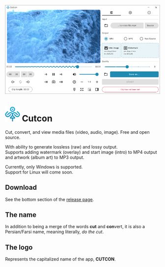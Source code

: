 <div align="center">
  <picture>
    <source media="(prefers-color-scheme: dark)" srcset="raw/demo-dark.png">
    <source media="(prefers-color-scheme: light)" srcset="raw/demo-light.png">
    <img alt="Cutcon demo screenshot" src="raw/demo-light.png">
  </picture>
</div>

# <img src="raw/logo.svg" alt="Logo"> Cutcon
Cut, convert, and view media files (video, audio, image). Free and open source.

With ability to generate lossless (raw) and lossy output.  
Supports adding watermark (overlay) and start image (intro) to MP4 output and artwork (album art) to MP3 output.

Currently, only Windows is supported.  
Support for Linux will come soon.

## Download
See the bottom section of the [release page](https://github.com/mahozad/cutcon/releases).

## The name
In addition to being a merge of the words **cut** and **con**vert,
it is also a Persian/Farsi name, meaning literally, *do the cut*.

## The logo
Represents the capitalized name of the app, **CUTCON**.
